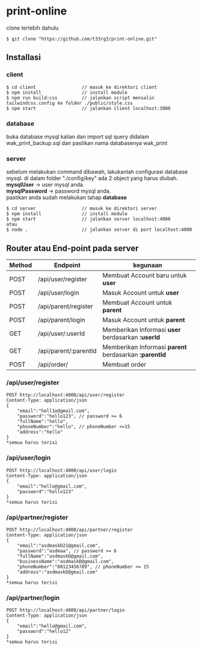 # print-online
clone terlebih dahulu
```
$ git clone "https://github.com/t33rg3/print-online.git"
```

## Installasi
### client
```
$ cd client                 // masuk ke direktori client
$ npm install               // install module
$ npm run build:css         // jalankan script mensalin tailwindcss.config ke folder ./public/style.css
$ npm start                 // jalankan client localhost:3000
```

### database
buka database mysql kalian dan import sql query didalam wak_print_backup.sql dan 
pastikan nama databasenya wak_print

### server
sebelum melakukan command dibawah, lakukanlah configurasi database mysql.
di dalam folder "./config/key" ada 2 object yang harus diubah.    
**mysqlUser** -> user mysql anda.  
**mysqlPassword** -> password mysql anda.  
pastikan anda sudah melakukan tahap **database**
```
$ cd server                 // masuk ke direktori server
$ npm install               // install module
$ npm start                 // jalankan server localhost:4000
atau
$ node .                    // jalankan server di port localhost:4000
```

## Router atau End-point pada server
| Method | Endpoint              | kegunaan                                                  |
|--------|-----------------------|-----------------------------------------------------------|
| POST   | /api/user/register    | Membuat Account baru untuk **user**                       |
| POST   | /api/user/login       | Masuk Account untuk **user**                              |
| POST   | /api/parent/register  | Membuat Account untuk **parent**                          |
| POST   | /api/parent/login     | Masuk Account untuk **parent**                            |
| GET    | /api/user/:userId     | Memberikan Informasi **user** berdasarkan **:userId**     |
| GET    | /api/parent/:parentId | Memberikan Informasi **parent** berdasarkan **:parentId** |
| POST   | /api/order/           | Membuat order                                             |

### /api/user/register
```
POST http://localhost:4000/api/user/register
Content-Type: application/json
{
    "email":"hell1o@gmail.com",
    "password":"hello123", // password >= 6
    "fullName":"hello",
    "phoneNumber":"hello", // phoneNumber <=15
    "address":"hello"
}
*semua harus terisi
```

### /api/user/login
```
POST http://localhost:4000/api/user/login
Content-Type: application/json
{
    "email":"hello@gmail.com",
    "password":"hello123"
}
*semua harus terisi
```

### /api/partner/register
```
POST http://localhost:4000/api/partner/register
Content-Type: application/json
{
    "email":"asdmaskD21@gmail.com",
    "password":"asdmaa", // password >= 6
    "fullName":"asdmaskD@gmail.com",
    "businessName":"asdmaskD@gmail.com",
    "phoneNumber":"08123456789", // phoneNumber <= 15
    "address":"asdmaskD@gmail.com"
}
*semua harus terisi
```

### /api/partner/login
```
POST http://localhost:4000/api/partner/login
Content-Type: application/json
{
    "email":"hello@gmail.com",
    "password":"hello12"
}
*semua harus terisi
```
